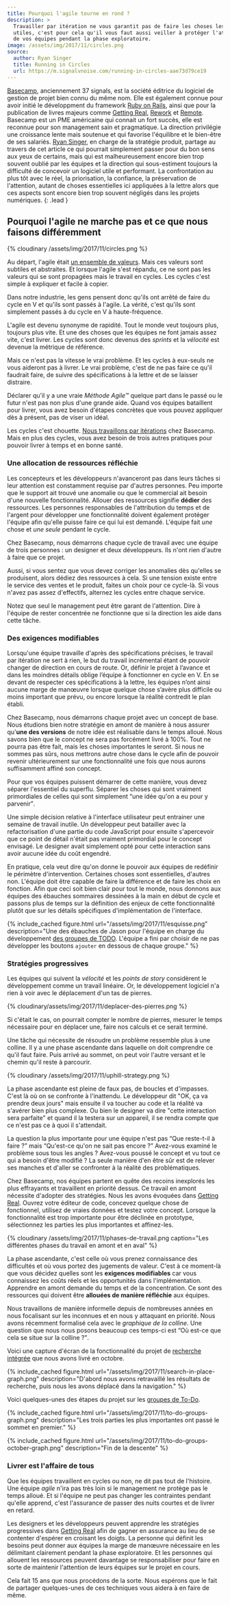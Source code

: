 ```yaml
---
title: Pourquoi l'agile tourne en rond ?
description: >
  Travailler par itération ne vous garantit pas de faire les choses les plus
  utiles, c'est pour cela qu'il vous faut aussi veiller à protéger l'attention
  de vos équipes pendant la phase exploratoire.
image: /assets/img/2017/11/circles.png
source:
  author: Ryan Singer
  title: Running in Circles
  url: https://m.signalvnoise.com/running-in-circles-aae73d79ce19
---
```


[Basecamp](https://basecamp.com/about), anciennement 37 signals, est la société
éditrice du logiciel de gestion de projet bien connu du même nom. Elle est
également connue pour avoir initié le développment du framework [Ruby on
Rails](http://rubyonrails.org/), ainsi que pour la publication de livres majeurs
comme [Getting Real](https://basecamp.com/books/getting-real),
[Rework](https://basecamp.com/books/rework) et
[Remote](https://basecamp.com/books/remote).
Basecamp est un PME américaine qui connait un fort succès, elle est reconnue
pour son management sain et pragmatique. La direction privilégie une croissance
lente mais soutenue et qui favorise l'équilibre et le bien-être de ses salariés.
[Ryan Singer](https://twitter.com/rjs), en charge de la stratégie produit,
partage au travers de cet article ce qui pourrait simplement passer pour du bon
sens aux yeux de certains, mais qui est malheureusement encore bien trop souvent
oublié par les équipes et la direction qui sous-estiment toujours la difficulté
de concevoir un logiciel utile et performant.
La confrontation au plus tôt avec le réel, la priorisation, la confiance, la
préservation de l'attention, autant de choses essentielles ici appliquées à la
lettre alors que ces aspects sont encore bien trop souvent négligés dans les
projets numériques.
{: .lead }

## Pourquoi l'agile ne marche pas et ce que nous faisons différemment

{% cloudinary /assets/img/2017/11/circles.png %}

Au départ, l'agile était [un ensemble de
valeurs](http://agilemanifesto.org/iso/fr/manifesto.html). Mais ces valeurs sont
subtiles et abstraites. Et lorsque l'agile s'est répandu, ce ne sont pas les
valeurs qui se sont propagées mais le travail en cycles. Les cycles c'est simple
à expliquer et facile à copier.

Dans notre industrie, les gens pensent donc qu'ils ont arrêté de faire du cycle
en V et qu'ils sont passés à l'agile. La vérité, c'est qu'ils sont simplement
passés à du cycle en V à haute-fréquence.

L'agile est devenu synonyme de rapidité. Tout le monde veut toujours plus,
toujours plus vite. Et une des choses que les équipes ne font jamais assez vite,
c'est livrer. Les cycles sont donc devenus des *sprints* et la *vélocité* est
devenue la métrique de référence.

Mais ce n'est pas la vitesse le vrai problème. Et les cycles à eux-seuls ne vous
aideront pas à livrer. Le vrai problème, c'est de ne pas faire ce qu'il faudrait
faire, de suivre des spécifications à la lettre et de se laisser distraire.

Déclarer qu'il y a une vraie *Méthode Agile™* quelque part dans le passé ou le
futur n'est pas non plus d'une grande aide. Quand vos équipes bataillent pour
livrer, vous avez besoin d'étapes concrètes que vous pouvez appliquer dès à
présent, pas de viser un idéal.

Les cycles c'est chouette. [Nous travaillons par
itérations](https://m.signalvnoise.com/how-we-set-up-our-work-cbce3d3d9cae) chez
Basecamp. Mais en plus des cycles, vous avez besoin de trois autres pratiques
pour pouvoir livrer à temps et en bonne santé.

### Une allocation de ressources réfléchie

Les concepteurs et les développeurs n'avanceront pas dans leurs tâches si leur
attention est constamment requise par d'autres personnes. Peu importe que le
support ait trouvé une anomalie ou que le commercial ait besoin d'une nouvelle
fonctionnalité. Allouer des ressources signifie **dédier** des ressources. Les
personnes responsables de l'attribution du temps et de l'argent pour développer
une fonctionnalité doivent également protéger l'équipe afin qu'elle puisse faire ce
qui lui est demandé. L'équipe fait *une* chose et *une seule* pendant le cycle.

Chez Basecamp, nous démarrons chaque cycle de travail avec une équipe de trois
personnes : un designer et deux développeurs. Ils n'ont rien d'autre à faire que
ce projet.

Aussi, si vous sentez que vous devez corriger les anomalies dès qu'elles se
produisent, alors dédiez des ressources à cela. Si une tension existe entre le
service des ventes et le produit, faites un choix pour ce cycle-là. Si vous
n'avez pas assez d'effectifs, alternez les cycles entre chaque service.

Notez que seul le management peut être garant de l'attention. Dire à l'équipe de
rester concentrée ne fonctionne que si la direction les aide dans cette tâche.

### Des exigences modifiables

Lorsqu'une équipe travaille d'après des spécifications précises, le travail par
itération ne sert à rien, le but du travail incrémental étant de pouvoir changer
de direction en cours de route. Or, définir le projet à l’avance et dans les
moindres détails oblige l’équipe à fonctionner en cycle en V. En se devant de
respecter ces spécifications à la lettre, les équipes n’ont ainsi aucune marge
de manœuvre lorsque quelque chose s’avère plus difficile ou moins important que
prévu, ou encore lorsque la réalité contredit le plan établi.

Chez Basecamp, nous démarrons chaque projet avec un concept de base. Nous
étudions bien notre stratégie en amont de manière à nous assurer qu'**une des
versions** de notre idée est réalisable dans le temps alloué. Nous savons bien
que le concept ne sera pas forcément livré à 100%. Tout ne pourra pas être
fait, mais les choses importantes le seront. Si nous ne sommes pas sûrs, nous
mettrons autre chose dans le cycle afin de pouvoir revenir ultérieurement sur
une fonctionnalité une fois que nous aurons suffisamment affiné son concept.

Pour que vos équipes puissent démarrer de cette manière, vous devez séparer
l'essentiel du superflu. Séparer les choses qui sont vraiment primordiales de
celles qui sont simplement <q>une idée qu'on a eu pour y parvenir</q>.

Une simple décision relative à l'interface utilisateur peut entrainer une
semaine de travail inutile. Un développeur peut batailler avec la
refactorisation d'une partie du code JavaScript pour ensuite s'apercevoir que ce
point de détail n'était pas vraiment primordial pour le concept envisagé. Le
designer avait simplement opté pour cette interaction sans avoir aucune idée du
coût engendré.

En pratique, cela veut dire qu'on donne le pouvoir aux équipes de redéfinir le
périmètre d'intervention. Certaines choses sont essentielles, d'autres non.
L'équipe doit être capable de faire la différence et de faire les choix en
fonction. Afin que ceci soit bien clair pour tout le monde, nous donnons aux
équipes des ébauches sommaires dessinées à la main en début de cycle et passons
plus de temps sur la définition des enjeux de cette fonctionnalité plutôt que
sur les détails spécifiques d'implémentation de l'interface.

{% include_cached figure.html url="/assets/img/2017/11/esquisse.png"
description="Une des ébauches de Jason pour l'équipe en charge du développement
[des groupes de
TODO](https://m.signalvnoise.com/new-in-basecamp-3-to-do-groups-6e19efc65fcc).
L'équipe a fini par choisir de ne pas développer les boutons `ajouter` en dessous de chaque groupe." %}

### Stratégies progressives

Les équipes qui suivent la *vélocité* et les *points de story* considèrent le
développement comme un travail linéaire. Or, le développement logiciel n'a rien à
voir avec le déplacement d'un tas de pierres.

{% cloudinary/assets/img/2017/11/deplacer-des-pierres.png %}

Si c'était le cas, on pourrait compter le nombre de pierres, mesurer le temps
nécessaire pour en déplacer une, faire nos calculs et ce serait terminé.

Une tâche qui nécessite de résoudre un problème ressemble plus à une colline. Il
y a une phase ascendante dans laquelle on doit comprendre ce qu'il faut faire.
Puis arrivé au sommet, on peut voir l'autre versant et le chemin qu'il reste à
parcourir.

{% cloudinary /assets/img/2017/11/uphill-strategy.png %}

La phase ascendante est pleine de faux pas, de boucles et d'impasses. C'est là où
on se confronte à l'inattendu. Le développeur dit "OK, ça va prendre deux jours"
mais ensuite il va toucher au code et la réalité va s'avérer bien plus complexe.
Ou bien le designer va dire "cette interaction sera parfaite" et quand il la
testera sur un appareil, il se rendra compte que ce n'est pas ce à quoi il
s'attendait.

La question la plus importante pour une équipe n'est pas <q>Que reste-t-il à
faire ?</q> mais <q>Qu'est-ce qu'on ne sait pas encore ?</q> Avez-vous examiné
le problème sous tous les angles&nbsp;?
Avez-vous poussé le concept et vu tout ce qui a besoin d'être modifié&nbsp;?
La seule manière d'en être sûr est de relever ses
manches et d'aller se confronter à la réalité des problématiques.

Chez Basecamp, nos équipes partent en quête des recoins inexplorés les plus
effrayants et travaillent en priorité dessus. Ce travail en amont nécessite
d'adopter des stratégies. Nous les avons évoquées dans [Getting
Real](https://basecamp.com/books/getting-real). Ouvrez votre éditeur de code,
concevez quelque chose de fonctionnel, utilisez de vraies données et testez
votre concept. Lorsque la fonctionnalité est trop importante pour être déclinée
en prototype, sélectionnez les parties les plus importantes et affinez-les.

{% cloudinary /assets/img/2017/11/phases-de-travail.png
 caption="Les différentes phases du travail en amont et en aval" %}

La phase ascendante, c'est celle où vous prenez connaissance des difficultés et
où vous portez des jugements de valeur. C'est à ce moment-là que vous décidez
quelles sont les **exigences modifiables** car vous connaissez les coûts réels
et les opportunités dans l'implémentation. Apprendre en amont demande du temps
et de la concentration. Ce sont des ressources qui doivent être **allouées de
manière réfléchie** aux équipes.

Nous travaillons de manière informelle depuis de nombreuses années en nous
focalisant sur les inconnues et en nous y attaquant en priorité. Nous avons
récemment formalisé cela avec le *graphique de la colline*. Une question que nous
nous posons beaucoup ces temps-ci est <q>Où est-ce que cela se situe sur la
colline&nbsp;?</q>.

Voici une capture d'écran de la fonctionnalité du projet de [recherche
intégrée](https://m.signalvnoise.com/new-search-and-more-in-basecamp-3-2a34020be96)
que nous avons livré en octobre.

{% include_cached figure.html
url="/assets/img/2017/11/search-in-place-graph.png"
description="D'abord nous avons retravaillé les résultats de recherche, puis
nous les avons déplacé dans la navigation." %}

Voici quelques-unes des étapes du projet sur les [groupes de To-Do](https://m.signalvnoise.com/new-in-basecamp-3-to-do-groups-6e19efc65fcc).

{% include_cached figure.html
 url="/assets/img/2017/11/to-do-groups-graph.png"
 description="Les trois parties les plus importantes ont passé le sommet en premier." %}

{% include_cached figure.html
 url="/assets/img/2017/11/to-do-groups-october-graph.png"
 description="Fin de la descente" %}

### Livrer est l'affaire de tous

Que les équipes travaillent en cycles ou non, ne dit pas tout de l'histoire. Une
équipe *agile* n'ira pas très loin si le management ne protège pas le temps
alloué. Et si l'équipe ne peut pas changer les contraintes pendant qu'elle
apprend, c'est l'assurance de passer des nuits courtes et de livrer en retard.

Les designers et les développeurs peuvent apprendre les stratégies progressives
dans [Getting Real](https://basecamp.com/books/getting-real) afin de gagner en
assurance au lieu de se contenter d'espérer en croisant les doigts. La personne
qui définit les besoins peut donner aux équipes la marge de manœuvre nécessaire
en les délimitant clairement pendant la phase exploratoire. Et les personnes qui
allouent les ressources peuvent davantage se responsabiliser pour faire en sorte
de maintenir l'attention de leurs équipes sur le projet en cours.

Cela fait 15 ans que nous procédons de la sorte. Nous espérons que le fait de
partager quelques-unes de ces techniques vous aidera à en faire de même.
